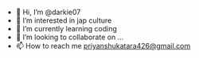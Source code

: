 - 👋 Hi, I’m @darkie07
- 👀 I’m interested in jap culture
- 🌱 I’m currently learning coding
- 💞️ I’m looking to collaborate on ...
- 📫 How to reach me priyanshukatara426@gmail.com

<!---
darkie07/darkie07 is a ✨ special ✨ repository because its `README.md` (this file) appears on your GitHub profile.
You can click the Preview link to take a look at your changes.
--->
